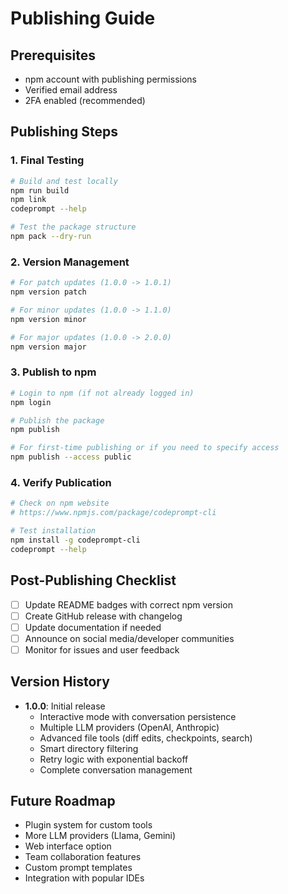 # Publishing Guide

## Prerequisites
- npm account with publishing permissions
- Verified email address
- 2FA enabled (recommended)

## Publishing Steps

### 1. Final Testing
```bash
# Build and test locally
npm run build
npm link
codeprompt --help

# Test the package structure
npm pack --dry-run
```

### 2. Version Management
```bash
# For patch updates (1.0.0 -> 1.0.1)
npm version patch

# For minor updates (1.0.0 -> 1.1.0)
npm version minor

# For major updates (1.0.0 -> 2.0.0)
npm version major
```

### 3. Publish to npm
```bash
# Login to npm (if not already logged in)
npm login

# Publish the package
npm publish

# For first-time publishing or if you need to specify access
npm publish --access public
```

### 4. Verify Publication
```bash
# Check on npm website
# https://www.npmjs.com/package/codeprompt-cli

# Test installation
npm install -g codeprompt-cli
codeprompt --help
```

## Post-Publishing Checklist

- [ ] Update README badges with correct npm version
- [ ] Create GitHub release with changelog
- [ ] Update documentation if needed
- [ ] Announce on social media/developer communities
- [ ] Monitor for issues and user feedback

## Version History

- **1.0.0**: Initial release
  - Interactive mode with conversation persistence
  - Multiple LLM providers (OpenAI, Anthropic)
  - Advanced file tools (diff edits, checkpoints, search)
  - Smart directory filtering
  - Retry logic with exponential backoff
  - Complete conversation management

## Future Roadmap

- Plugin system for custom tools
- More LLM providers (Llama, Gemini)
- Web interface option
- Team collaboration features
- Custom prompt templates
- Integration with popular IDEs